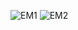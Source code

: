 ![EM1](https://github.com/user-attachments/assets/1f23606d-1e1e-4594-b6d3-d0b8146a6ab2)
![EM2](https://github.com/user-attachments/assets/8355e82d-53eb-4d8f-b848-19cfbf45b2b3)
